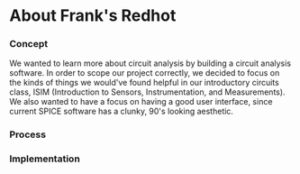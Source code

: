# About Frank's Redhot

### Concept
We wanted to learn more about circuit analysis by building a circuit analysis software. In order
to scope our project correctly, we decided to focus on the kinds of things we would've found 
helpful in our introductory circuits class, ISIM (Introduction to Sensors, Instrumentation, and
Measurements). We also wanted to have a focus on having a good user interface, since current 
SPICE software has a clunky, 90's looking aesthetic.

### Process

### Implementation
